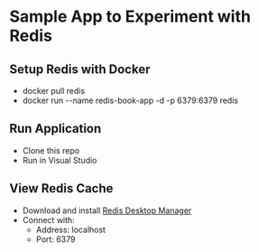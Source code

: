 # Sample App to Experiment with Redis

## Setup Redis with Docker
* docker pull redis
* docker run --name redis-book-app -d -p 6379:6379 redis

## Run Application
* Clone this repo
* Run in Visual Studio

## View Redis Cache
* Download and install [Redis Desktop Manager](https://redisdesktop.com/)
* Connect with:
  * Address: localhost
  * Port: 6379